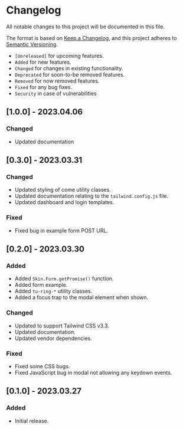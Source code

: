 # Changelog

All notable changes to this project will be documented in this file.

The format is based on [Keep a Changelog](https://keepachangelog.com/en/1.0.0/),
and this project adheres to [Semantic Versioning](https://semver.org/spec/v2.0.0.html).

- `[Unreleased]` for upcoming features.
- `Added` for new features.
- `Changed` for changes in existing functionality.
- `Deprecated` for soon-to-be removed features.
- `Removed` for now removed features.
- `Fixed` for any bug fixes.
- `Security` in case of vulnerabilities

## [1.0.0] - 2023.04.06

### Changed

- Updated documentation

## [0.3.0] - 2023.03.31

### Changed

- Updated styling of come utility classes.
- Updated documentation relating to the `tailwind.config.js` file.
- Updated dashboard and login templates.

### Fixed

- Fixed bug in example form POST URL.

## [0.2.0] - 2023.03.30

### Added

- Added `Skin.Form.getPromise()` function.
- Added form example.
- Added `tu-ring-*` utility classes.
- Added a focus trap to the modal element when shown.

### Changed

- Updated to support Tailwind CSS v3.3.
- Updated documentation.
- Updated vendor dependencies.

### Fixed

- Fixed some CSS bugs.
- Fixed JavaScript bug in modal not allowing any keydown events.

## [0.1.0] - 2023.03.27

### Added

- Initial release.